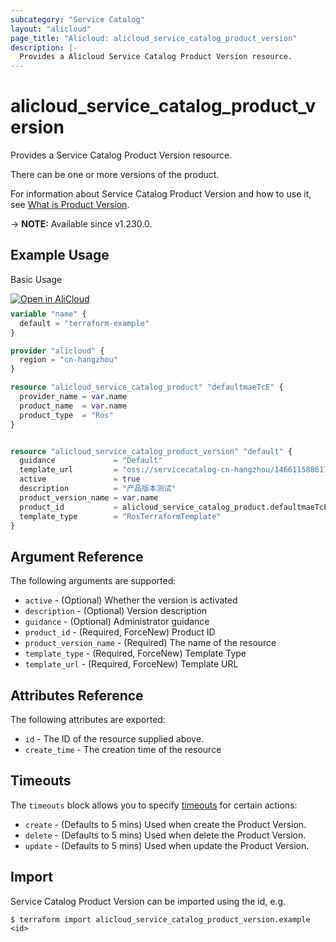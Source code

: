 ```yaml
---
subcategory: "Service Catalog"
layout: "alicloud"
page_title: "Alicloud: alicloud_service_catalog_product_version"
description: |-
  Provides a Alicloud Service Catalog Product Version resource.
---
```


# alicloud_service_catalog_product_version

Provides a Service Catalog Product Version resource.

There can be one or more versions of the product.

For information about Service Catalog Product Version and how to use it, see [What is Product Version](https://www.alibabacloud.com/help/en/service-catalog/developer-reference/api-servicecatalog-2021-09-01-createproductversion).

-> **NOTE:** Available since v1.230.0.

## Example Usage

Basic Usage

<div style="display: block;margin-bottom: 40px;"><div class="oics-button" style="float: right;position: absolute;margin-bottom: 10px;">
  <a href="https://api.aliyun.com/terraform?resource=alicloud_service_catalog_product_version&exampleId=84ae7248-ebf0-ef8c-57cf-5206f4d3ccf30faf47df&activeTab=example&spm=docs.r.service_catalog_product_version.0.84ae7248eb&intl_lang=EN_US" target="_blank">
    <img alt="Open in AliCloud" src="https://img.alicdn.com/imgextra/i1/O1CN01hjjqXv1uYUlY56FyX_!!6000000006049-55-tps-254-36.svg" style="max-height: 44px; max-width: 100%;">
  </a>
</div></div>

```terraform
variable "name" {
  default = "terraform-example"
}

provider "alicloud" {
  region = "cn-hangzhou"
}

resource "alicloud_service_catalog_product" "defaultmaeTcE" {
  provider_name = var.name
  product_name  = var.name
  product_type  = "Ros"
}


resource "alicloud_service_catalog_product_version" "default" {
  guidance             = "Default"
  template_url         = "oss://servicecatalog-cn-hangzhou/1466115886172051/terraform/template/tpl-bp1x4v3r44u7u7/template.json"
  active               = true
  description          = "产品版本测试"
  product_version_name = var.name
  product_id           = alicloud_service_catalog_product.defaultmaeTcE.id
  template_type        = "RosTerraformTemplate"
}
```

## Argument Reference

The following arguments are supported:
* `active` - (Optional) Whether the version is activated
* `description` - (Optional) Version description
* `guidance` - (Optional) Administrator guidance
* `product_id` - (Required, ForceNew) Product ID
* `product_version_name` - (Required) The name of the resource
* `template_type` - (Required, ForceNew) Template Type
* `template_url` - (Required, ForceNew) Template URL

## Attributes Reference

The following attributes are exported:
* `id` - The ID of the resource supplied above.
* `create_time` - The creation time of the resource

## Timeouts

The `timeouts` block allows you to specify [timeouts](https://www.terraform.io/docs/configuration-0-11/resources.html#timeouts) for certain actions:
* `create` - (Defaults to 5 mins) Used when create the Product Version.
* `delete` - (Defaults to 5 mins) Used when delete the Product Version.
* `update` - (Defaults to 5 mins) Used when update the Product Version.

## Import

Service Catalog Product Version can be imported using the id, e.g.

```shell
$ terraform import alicloud_service_catalog_product_version.example <id>
```